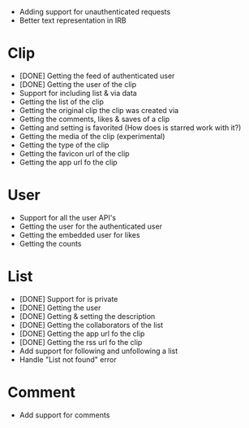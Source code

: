 * Adding support for unauthenticated requests
* Better text representation in IRB

# Clip

* [DONE] Getting the feed of authenticated user
* [DONE] Getting the user of the clip
* Support for including list & via data
* Getting the list of the clip
* Getting the original clip the clip was created via
* Getting the comments, likes & saves of a clip
* Getting and setting is favorited (How does is starred work with it?)
* Getting the media of the clip (experimental)
* Getting the type of the clip
* Getting the favicon url of the clip
* Getting the app url fo the clip

# User

* Support for all the user API's
* Getting the user for the authenticated user
* Getting the embedded user for likes
* Getting the counts

# List

* [DONE] Support for is private
* [DONE] Getting the user
* [DONE] Getting & setting the description
* [DONE] Getting the collaborators of the list
* [DONE] Getting the app url fo the clip
* [DONE] Getting the rss url fo the clip
* Add support for following and unfollowing a list
* Handle "List not found" error

# Comment

* Add support for comments


